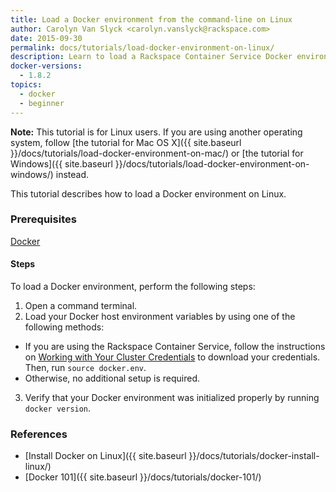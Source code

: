```yaml
---
title: Load a Docker environment from the command-line on Linux
author: Carolyn Van Slyck <carolyn.vanslyck@rackspace.com>
date: 2015-09-30
permalink: docs/tutorials/load-docker-environment-on-linux/
description: Learn to load a Rackspace Container Service Docker environment on Linux, so that you can work with your Docker cluster from the command-line
docker-versions:
  - 1.8.2
topics:
  - docker
  - beginner
---
```


**Note:** This tutorial is for Linux users. If you are using another operating system, follow
[the tutorial for Mac OS X]({{ site.baseurl }}/docs/tutorials/load-docker-environment-on-mac/) or
[the tutorial for Windows]({{ site.baseurl }}/docs/tutorials/load-docker-environment-on-windows/) instead.

This tutorial describes how to load a Docker environment on Linux.

### <a name="prerequisites"></a> Prerequisites

[Docker](https://docs.docker.com/installation/ubuntulinux/)

#### <a name="steps"></a> Steps
To load a Docker environment, perform the following steps:

1. Open a command terminal.
2. Load your Docker host environment variables by using one of the following methods:
  * If you are using the Rackspace Container Service, follow the instructions on [Working with Your Cluster Credentials][get-cluster-creds]
    to download your credentials. Then, run `source docker.env`.
  * Otherwise, no additional setup is required.
3. Verify that your Docker environment was initialized properly by running `docker version`.

[get-cluster-creds]: {{site.baseurl}}/docs/references/rcs-credentials/

### <a name="references"></a> References
* [Install Docker on Linux]({{ site.baseurl }}/docs/tutorials/docker-install-linux/)
* [Docker 101]({{ site.baseurl }}/docs/tutorials/docker-101/)
